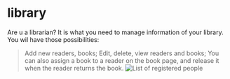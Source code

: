 # library
Are u a librarian? It is what you need to manage information of your library.
You wil have those possibilities:
>Add new readers, books;
>Edit, delete, view readers and books;
>You can also assign a book to a reader on the book page, and release it when the reader returns the book.
![List of registered people](screenss/AllPages.png)
